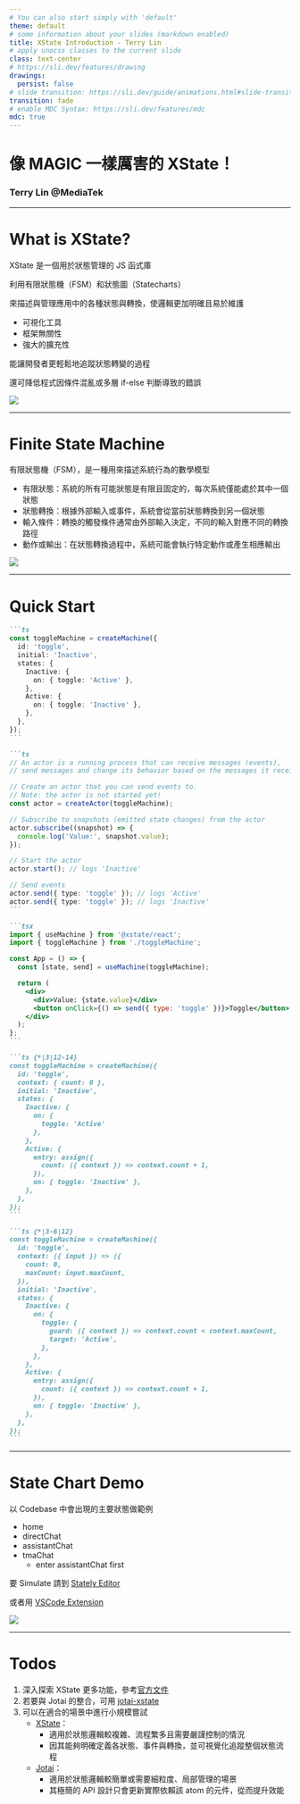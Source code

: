 ```yaml
---
# You can also start simply with 'default'
theme: default
# some information about your slides (markdown enabled)
title: XState Introduction - Terry Lin
# apply unocss classes to the current slide
class: text-center
# https://sli.dev/features/drawing
drawings:
  persist: false
# slide transition: https://sli.dev/guide/animations.html#slide-transitions
transition: fade
# enable MDC Syntax: https://sli.dev/features/mdc
mdc: true
---
```


# 像 MAGIC 一樣厲害的 XState！
### Terry Lin @MediaTek

---

# What is XState?

XState 是一個用於狀態管理的 JS 函式庫

利用有限狀態機（FSM）和狀態圖（Statecharts）

來描述與管理應用中的各種狀態與轉換，使邏輯更加明確且易於維護

- 可視化工具
- 框架無關性
- 強大的擴充性

能讓開發者更輕鬆地追蹤狀態轉變的過程

還可降低程式因條件混亂或多層 if-else 判斷導致的錯誤

<img 
  class="absolute w-80 left-145 top-70"
  src='./images/xstate-logo.jpg'
/>

---

# Finite State Machine

有限狀態機（FSM），是一種用來描述系統行為的數學模型

- 有限狀態：系統的所有可能狀態是有限且固定的，每次系統僅能處於其中一個狀態
- 狀態轉換：根據外部輸入或事件，系統會從當前狀態轉換到另一個狀態
- 輸入條件：轉換的觸發條件通常由外部輸入決定，不同的輸入對應不同的轉換路徑
- 動作或輸出：在狀態轉換過程中，系統可能會執行特定動作或產生相應輸出

<img 
  class="m-auto w-42%"
  src='./images/light.png'
/>

---

# Quick Start

````md magic-move {lines: true}
```ts
const toggleMachine = createMachine({
  id: 'toggle',
  initial: 'Inactive',
  states: {
    Inactive: {
      on: { toggle: 'Active' },
    },
    Active: {
      on: { toggle: 'Inactive' },
    },
  },
});
```

```ts
// An actor is a running process that can receive messages (events),
// send messages and change its behavior based on the messages it receives.

// Create an actor that you can send events to.
// Note: the actor is not started yet!
const actor = createActor(toggleMachine);

// Subscribe to snapshots (emitted state changes) from the actor
actor.subscribe((snapshot) => {
  console.log('Value:', snapshot.value);
});

// Start the actor
actor.start(); // logs 'Inactive'

// Send events
actor.send({ type: 'toggle' }); // logs 'Active'
actor.send({ type: 'toggle' }); // logs 'Inactive'
```

```tsx
import { useMachine } from '@xstate/react';
import { toggleMachine } from './toggleMachine';

const App = () => {
  const [state, send] = useMachine(toggleMachine);

  return (
    <div>
      <div>Value: {state.value}</div>
      <button onClick={() => send({ type: 'toggle' })}>Toggle</button>
    </div>
  );
};
```

```ts {*|3|12-14}
const toggleMachine = createMachine({
  id: 'toggle',
  context: { count: 0 },
  initial: 'Inactive',
  states: {
    Inactive: {
      on: { 
        toggle: 'Active' 
      },
    },
    Active: {
      entry: assign({
        count: ({ context }) => context.count + 1,
      }),
      on: { toggle: 'Inactive' },
    },
  },
});
```

```ts {*|3-6|12}
const toggleMachine = createMachine({
  id: 'toggle',
  context: ({ input }) => ({
    count: 0,
    maxCount: input.maxCount,
  }),
  initial: 'Inactive',
  states: {
    Inactive: {
      on: {
        toggle: {
          guard: ({ context }) => context.count < context.maxCount,
          target: 'Active',
        },
      },
    },
    Active: {
      entry: assign({
        count: ({ context }) => context.count + 1,
      }),
      on: { toggle: 'Inactive' },
    },
  },
});
```
````

---

# State Chart Demo

以 Codebase 中會出現的主要狀態做範例

- home
- directChat
- assistantChat
- tmaChat
  - enter assistantChat first

要 Simulate 請到 [Stately Editor](https://stately.ai/registry/editor/embed/e6c9c269-a65c-475b-8afd-09010866d350?mode=Design&machineId=a6ae1d42-68f3-4e84-b4c3-382f249904bb) 

或者用 [VSCode Extension](https://marketplace.visualstudio.com/items?itemName=statelyai.stately-vscode)

<img 
  class="absolute w-125 left-100 top-32"
  src='./images/chart.png'
/>

---

# Todos

1. 深入探索 XState 更多功能，參考[官方文件](https://stately.ai/docs)
2. 若要與 Jotai 的整合，可用 [jotai-xstate](https://jotai.org/docs/extensions/xstate)
3. 可以在適合的場景中進行小規模嘗試
   - [XState](https://stately.ai/docs/xstate)：
     - 適用於狀態邏輯較複雜、流程繁多且需要嚴謹控制的情況
     - 因其能夠明確定義各狀態、事件與轉換，並可視覺化追蹤整個狀態流程
   - [Jotai](https://jotai.org/)：
     - 適用於狀態邏輯較簡單或需要細粒度、局部管理的場景
     - 其極簡的 API 設計只會更新實際依賴該 atom 的元件，從而提升效能
